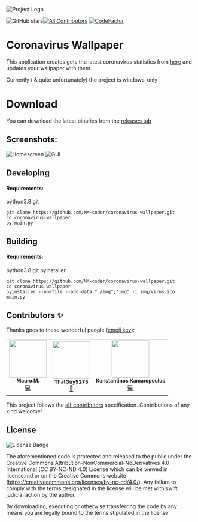 ![Project Logo](.github/logo.png)


![GitHub stars](https://img.shields.io/github/stars/MM-coder/coronavirus-wallpaper?style=flat-square)[![All Contributors](https://img.shields.io/badge/all_contributors-3-orange.svg?style=flat-square)](#contributors-) [![CodeFactor](https://www.codefactor.io/repository/github/mm-coder/coronavirus-wallpaper/badge)](https://www.codefactor.io/repository/github/mm-coder/coronavirus-wallpaper)
# Coronavirus Wallpaper

This application creates gets the latest coronavirus statistics from [here](https://github.com/ExpDev07/coronavirus-tracker-api) and updates your wallpaper with them.

Currently ( & quite unfortunately) the project is windows-only

# Download

You can download the latest binaries from the [releases tab](https://github.com/MM-coder/coronavirus-wallpaper/releases)

## Screenshots:
![Homescreen](.github/wallpaper.png)
![GUI](.github/gui.png)

## Developing
#### Requirements:
python3.8
git

```
git clone https://github.com/MM-coder/coronavirus-wallpaper.git
cd coronavirus-wallpaper
py main.py
```

## Building
#### Requirements:
python3.8
git
pyinstaller

```
git clone https://github.com/MM-coder/coronavirus-wallpaper.git
cd coronavirus-wallpaper
pyinstaller --onefile --add-data "./img";"img" -i img/virus.ico main.py
```


## Contributors ✨

Thanks goes to these wonderful people ([emoji key](https://allcontributors.org/docs/en/emoji-key)):

<!-- ALL-CONTRIBUTORS-LIST:START - Do not remove or modify this section -->
<!-- prettier-ignore-start -->
<!-- markdownlint-disable -->
<table>
  <tr>
    <td align="center"><a href="https://maurom.dev"><img src="https://avatars1.githubusercontent.com/u/22800592?v=4" width="100px;" alt=""/><br /><sub><b>Mauro M.</b></sub></a><br /><a href="https://github.com/MM-coder/coronavirus-wallpaper/commits?author=MM-coder" title="Code">💻</a></td>
    <td align="center"><a href="https://that-guy.tech"><img src="https://avatars3.githubusercontent.com/u/42699143?v=4" width="100px;" alt=""/><br /><sub><b>ThatGuy5275</b></sub></a><br /><a href="https://github.com/MM-coder/coronavirus-wallpaper/pulls?q=is%3Apr+reviewed-by%3AWallvon" title="Reviewed Pull Requests">👀</a></td>
    <td align="center"><a href="https://kamaropoulos.com"><img src="https://avatars0.githubusercontent.com/u/10237776?v=4" width="100px;" alt=""/><br /><sub><b>Konstantinos Kamaropoulos</b></sub></a><br /><a href="https://github.com/MM-coder/coronavirus-wallpaper/commits?author=Kamaropoulos" title="Code">💻</a></td>
  </tr>
</table>

<!-- markdownlint-enable -->
<!-- prettier-ignore-end -->
<!-- ALL-CONTRIBUTORS-LIST:END -->

This project follows the [all-contributors](https://github.com/all-contributors/all-contributors) specification. Contributions of any kind welcome!

## License

![License Badge](https://mirrors.creativecommons.org/presskit/buttons/80x15/svg/by-nc-nd.svg)

The aforementioned code is protected and released to the public under the Creative Commons Attribution-NonCommercial-NoDerivatives 4.0 International (CC BY-NC-ND 4.0) License which can be viewed in license.md or on the Creative Commons website (https://creativecommons.org/licenses/by-nc-nd/4.0/). Any failure to comply with the terms designated in the license will be met with swift judicial action by the author.

By downloading, executing or otherwise transferring the code by any means you are legally bound to the terms stipulated in the license